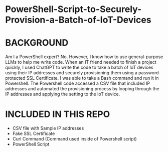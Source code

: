 # PowerShell-Script-to-Securely-Provision-a-Batch-of-IoT-Devices

# BACKGROUND
Am I a PowerShell expert?  No.  However, I know how to use general-purpose LLMs to help me write code.  When an IT friend needed to finish a project quickly, I used ChatGPT to write the code to take a batch of IoT devices using their IP addresses and securely provisioning them using a password-protected SSL Certificate.  I was able to take a Bash command and run it in Powershell. The Powershell code accessed a CSV file that included IP addresses and automated the provisioning process by looping through the IP addresses and applying the setting to the IoT device.    

# INCLUDED IN THIS REPO
* CSV file with Sample IP addresses
* Fake SSL Certificate
* Curl Command (Command used inside of Powershell script)
* PowerShell Script
